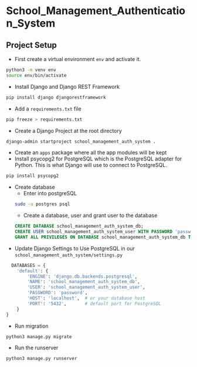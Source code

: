 # School_Management_Authentication_System

## Project Setup
- First create a virtual environment `env` and activate it.
```bash
python3 -m venv env
source env/bin/activate
```
- Install Django and Django REST Framework
```bash
pip install django djangorestframework
```
- Add a `requirements.txt` file
```bash
pip freeze > requirements.txt
```
- Create a Django Project at the root directory
```bash
django-admin startproject school_management_auth_system .
```
- Create an `apps` package where all the app modules will be kept
- Install psycopg2 for PostgreSQL which is the PostgreSQL adapter for Python. This is what Django will use to connect to PostgreSQL.
```bash
pip install psycopg2
```
- Create database
    - Enter into postgreSQL
    ```bash
    sudo -u postgres psql
    ```
    - Create a database, user and grant user to the database
    ```sql
    CREATE DATABASE school_management_auth_system_db;
    CREATE USER school_management_auth_system_user WITH PASSWORD 'password';
    GRANT ALL PRIVILEGES ON DATABASE school_management_auth_system_db TO school_management_auth_system_user;
    ```
- Update Django Settings to Use PostgreSQL in our `school_management_auth_system/settings.py`
```py
  DATABASES = {
    'default': {
        'ENGINE': 'django.db.backends.postgresql',
        'NAME': 'school_management_auth_system_db',
        'USER': 'school_management_auth_system_user',
        'PASSWORD': 'password',
        'HOST': 'localhost',  # or your database host
        'PORT': '5432',       # default port for PostgreSQL
    }
}
```
- Run migration
```bash
python3 manage.py migrate
```
- Run the runserver
```bash
python3 manage.py runserver
```
